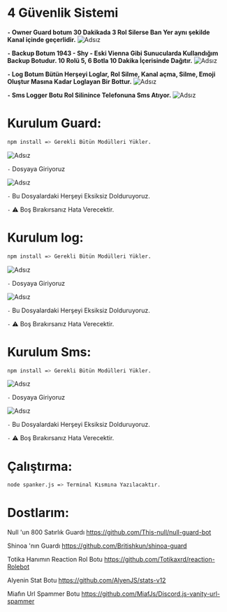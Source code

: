 # 4 Güvenlik Sistemi

**`-` Owner Guard botum 30 Dakikada 3 Rol Silerse Ban Yer aynı şekilde Kanal içinde geçerlidir.**
![Adsız](https://cdn.discordapp.com/attachments/876765025409318932/878573269270290483/wqrqas.jpg)

**`-` Backup Botum 1943 - Shy - Eski Vienna Gibi Sunucularda Kullandığım Backup Botudur. 10 Rolü 5, 6 Botla 10 Dakika İçerisinde Dağıtır.**
![Adsız](https://cdn.discordapp.com/attachments/876765025409318932/878573348169330688/gdsgsg.jpg)

**`-` Log Botum Bütün Herşeyi Loglar, Rol Silme, Kanal açma, Silme, Emoji Oluştur Masına Kadar Loglayan Bir Bottur.**
![Adsız](https://spanker.is-a.fail/f/57lXRLQZH.gif)

**`-` Sms Logger Botu Rol Silinince Telefonuna Sms Atıyor.**
![Adsız](https://spanker.is-a.fail/538cVmCQJ.png)




# Kurulum Guard:

```sh
npm install => Gerekli Bütün Modülleri Yükler.
```

![Adsız](https://spanker.is-a.fail/5329nFAre.png) 

`-` Dosyaya Giriyoruz

![Adsız](https://spanker.is-a.fail/5329ShBwr.png) 

`-` Bu Dosyalardaki Herşeyi Eksiksiz Dolduruyoruz. 

`-` ⚠️ Boş Bırakırsanız Hata Verecektir.


# Kurulum log:

```sh
npm install => Gerekli Bütün Modülleri Yükler.
```

![Adsız](https://spanker.is-a.fail/57JdmBosR.png) 

`-` Dosyaya Giriyoruz

![Adsız](https://spanker.is-a.fail/57Jddy4qd.png) 

`-` Bu Dosyalardaki Herşeyi Eksiksiz Dolduruyoruz. 

`-` ⚠️ Boş Bırakırsanız Hata Verecektir.

# Kurulum Sms:

```sh
npm install => Gerekli Bütün Modülleri Yükler.
```

![Adsız](https://spanker.is-a.fail/57JdAaSwO.png) 

`-` Dosyaya Giriyoruz

![Adsız](https://spanker.is-a.fail/57JdFM7C8.png) 

`-` Bu Dosyalardaki Herşeyi Eksiksiz Dolduruyoruz. 

`-` ⚠️ Boş Bırakırsanız Hata Verecektir.



# Çalıştırma:

```sh
node spanker.js => Terminal Kısmına Yazılacaktır.
```
# Dostlarım:

Null 'un 800 Satırlık Guardı https://github.com/This-null/null-guard-bot 

Shinoa 'nın Guardı https://github.com/Britishkun/shinoa-guard

Totika Hanımın Reaction Rol Botu https://github.com/Totikaxrd/reaction-Rolebot

Alyenin Stat Botu https://github.com/AlyenJS/stats-v12

Miafın Url Spammer Botu https://github.com/MiafJs/Discord.js-vanity-url-spammer

